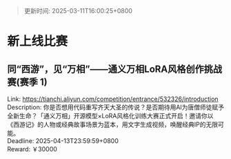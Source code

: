 > 更新时间: 2025-03-11T16:00:25+0800 

# 新上线比赛


## 同“西游”，见“万相”——通义万相LoRA风格创作挑战赛(赛季 1)
Link: https://tianchi.aliyun.com/competition/entrance/532326/introduction  
Description: 你是否想用代码重写齐天大圣的传说？是否期待用AI为唐僧师徒赋予全新生命？「通义万相」开源模型×LoRA风格化训练大赛正式开启！邀请你以《西游记》的人物或经典故事场景为蓝本，用文字生成视频，唤醒经典IP的无限可能。  
Deadline: 2025-04-13T23:59:59+0800  
Reward: ￥30000  

